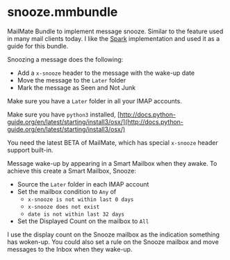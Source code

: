 # snooze.mmbundle
MailMate Bundle to implement message snooze. Similar to the feature used in many mail clients today. I like the [Spark](https://sparkmailapp.com) implementation and used it as a guide for this bundle.

Snoozing a message does the following:
* Add a `x-snooze` header to the message with the wake-up date
* Move the message to the `Later` folder
* Mark the message as Seen and Not Junk

Make sure you have a `Later` folder in all your IMAP accounts.

Make sure you have `python3` installed, [http://docs.python-guide.org/en/latest/starting/install3/osx/](http://docs.python-guide.org/en/latest/starting/install3/osx/)

You need the latest BETA of MailMate, which has special `x-snooze` header support built-in.

Message wake-up by appearing in a Smart Mailbox when they awake.
To achieve this create a Smart Mailbox, Snooze:
* Source the `Later` folder in each IMAP account
* Set the mailbox condition to `Any` of
    * `x-snooze is not within last 0 days`
    * `x-snooze does not exist`
    * `date is not within last 32 days`
* Set the Displayed Count on the mailbox to `All`

I use the display count on the Snooze mailbox as the indication something has woken-up. You could also set a rule on the Snooze mailbox and move messages to the Inbox when they wake-up.
